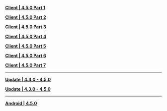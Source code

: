 **[Client | 4.5.0  Part 1](https://autopatchcn.yuanshen.com/client_app/download/pc_zip/20240301202812_kIdgwLMrsEqWTonu/YuanShen_4.5.0.zip.001)**

**[Client | 4.5.0  Part 2](https://autopatchcn.yuanshen.com/client_app/download/pc_zip/20240301202812_kIdgwLMrsEqWTonu/YuanShen_4.5.0.zip.002)**

**[Client | 4.5.0  Part 3](https://autopatchcn.yuanshen.com/client_app/download/pc_zip/20240301202812_kIdgwLMrsEqWTonu/YuanShen_4.5.0.zip.003)**

**[Client | 4.5.0  Part 4](https://autopatchcn.yuanshen.com/client_app/download/pc_zip/20240301202812_kIdgwLMrsEqWTonu/YuanShen_4.5.0.zip.004)**

**[Client | 4.5.0  Part 5](https://autopatchcn.yuanshen.com/client_app/download/pc_zip/20240301202812_kIdgwLMrsEqWTonu/YuanShen_4.5.0.zip.005)**

**[Client | 4.5.0  Part 6](https://autopatchcn.yuanshen.com/client_app/download/pc_zip/20240301202812_kIdgwLMrsEqWTonu/YuanShen_4.5.0.zip.006)**

**[Client | 4.5.0  Part 7](https://autopatchcn.yuanshen.com/client_app/download/pc_zip/20240301202812_kIdgwLMrsEqWTonu/YuanShen_4.5.0.zip.007)**

---

**[Update | 4.4.0 - 4.5.0](https://autopatchcn.yuanshen.com/client_app/update/hk4e_cn/18/game_4.4.0_4.5.0_hdiff_CIwumTVOpUcZ2tJs.zip)**

**[Update | 4.3.0 - 4.5.0](https://autopatchcn.yuanshen.com/client_app/update/hk4e_cn/18/game_4.3.0_4.5.0_hdiff_i8tfbRlghGEKuVTq.zip)**

---

**[Android | 4.5.0](https://autopatchcn.yuanshen.com/client_app/download/Android/20240301202146_2eos1Ghjnr2cl6UN/mihoyo/yuanshen_4.5.0.apk)**
